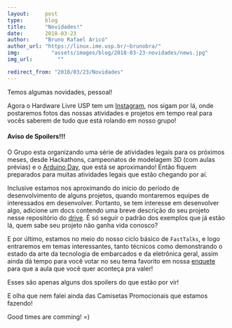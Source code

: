 ```yaml
---
layout:     post
type:       blog
title:      "Novidades!"
date:       2018-03-23
author:     "Bruno Rafael Aricó"
author_url: "https://linux.ime.usp.br/~brunobra/"
img: 	      "assets/images/blog/2018-03-23-novidades/news.jpg"
img_url: 		""

redirect_from: "2018/03/23/Novidades"
---
```


Temos algumas novidades, pessoal!

Agora o Hardware Livre USP tem um [Instagram](https://www.instagram.com/hardwarelivreusp/), nos sigam por lá, onde postaremos fotos das nossas atividades e projetos em tempo real para vocês saberem de tudo que está rolando em nosso grupo!

#### Aviso de Spoilers!!!

O Grupo esta organizando uma série de atividades legais para os próximos meses, desde Hackathons, campeonatos de modelagem 3D (com aulas prévias) e o [Arduino Day](https://day.arduino.cc/), que está se aproximando!
Então fiquem preparados para muitas atividades legais que estão chegando por aí.

Inclusive estamos nos aproximando do início do período de desenvolvimento de alguns projetos, quando montaremos equipes de interessados em desenvolver. Portanto, se tem interesse em desenvolver algo, adicione um docs contendo uma breve descrição do seu projeto nesse repositório do [drive](https://drive.google.com/folderview?id=1c-xMwWushRc0VvC0N--Ik5sJ2LLHII_F). É só seguir o padrão dos exemplos que já estão lá, quem sabe seu projeto não ganha vida conosco?

E por último, estamos no meio do nosso ciclo básico de `FastTalks`, e logo entraremos em temas interessantes, tanto técnicos como demonstrando o estado da arte da tecnologia de embarcados e da eletrônica geral, assim ainda dá tempo para você votar no seu tema favorito em nossa [enquete](https://docs.google.com/forms/d/1kPakbmB_z3jUvS-wOHSPY3_2Fy9H3Yp-pGIXPIKk7wk/viewform?edit_requested=true) para que a aula que você quer aconteça pra valer!

Esses são apenas alguns dos spoilers do que estão por vir!

E olha que nem falei ainda das Camisetas Promocionais que estamos fazendo!

Good times are comming! =)
